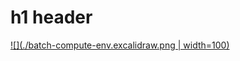 # h1 header

[![](./batch-compute-env.excalidraw.png | width=100)](./batch-compute-env.excalidraw.png?raw=1)


